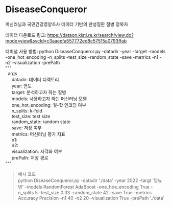 # DiseaseConqueror
머신러닝과 국민건강영양조사 데이터 기반의 만성질환 질병 정복자

데이터 다운로드 링크: https://dataon.kisti.re.kr/search/view.do?mode=view&svcId=c3aaeefa557772ed8c57515a0793ffab

터미널 사용 방법: 
python DiseaseConqueror.py -datadir -year -target -models -one_hot_encoding -n_splits -test_size -random_state -save -metrics -n1 -n2 -visualization -prePath<br/>
"""<br/>
  &nbsp;&nbsp;args<br/>
    &nbsp;&nbsp;&nbsp;&nbsp;&nbsp;datadir: 데이터 디렉토리<br/>
    &nbsp;&nbsp;&nbsp;&nbsp;&nbsp;year: 연도<br/>
    &nbsp;&nbsp;&nbsp;&nbsp;&nbsp;target: 분석하고자 하는 질병<br/>
    &nbsp;&nbsp;&nbsp;&nbsp;&nbsp;models: 사용하고자 하는 머신러닝 모델<br/>
    &nbsp;&nbsp;&nbsp;&nbsp;&nbsp;one_hot_encoding: 웟-핫 인코딩 여부<br/>
    &nbsp;&nbsp;&nbsp;&nbsp;&nbsp;n_splits: k-fold<br/>
    &nbsp;&nbsp;&nbsp;&nbsp;&nbsp;test_size: test size<br/>
    &nbsp;&nbsp;&nbsp;&nbsp;&nbsp;random_state: random state<br/>
    &nbsp;&nbsp;&nbsp;&nbsp;&nbsp;save: 저장 여부<br/>
    &nbsp;&nbsp;&nbsp;&nbsp;&nbsp;metrics: 머신러닝 평가 지표<br/>
    &nbsp;&nbsp;&nbsp;&nbsp;&nbsp;n1: <br/>
    &nbsp;&nbsp;&nbsp;&nbsp;&nbsp;n2: <br/>
    &nbsp;&nbsp;&nbsp;&nbsp;&nbsp;visualization: 시각화 여부<br/>
    &nbsp;&nbsp;&nbsp;&nbsp;&nbsp;prePath: 저장 경로<br/>
"""<br/>
>예시 코드<br/>
python DiseaseConqueror.py -datadir './data' -year 2022 -targt '당뇨병' -models RandomForest AdaBoost -one_hoe_encoding True -n_splits 5 -test_size 0.33 -random_state 42 -save True -metrics Accuracy Precision -n1 40 -n2 20 -visualization True -prePath './data'<br/>
